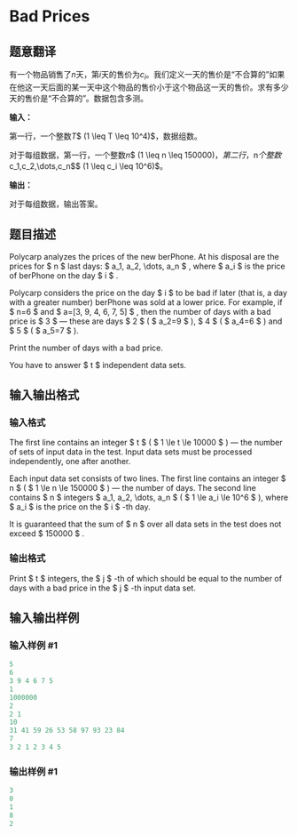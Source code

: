 # Bad Prices

## 题意翻译

有一个物品销售了$n$天，第$i$天的售价为$c_i$。我们定义一天的售价是“不合算的”如果在他这一天后面的某一天中这个物品的售价小于这个物品这一天的售价。求有多少天的售价是“不合算的”。数据包含多测。

**输入：**

第一行，一个整数$T$$ (1 \leq T \leq 10^4)$，数据组数。

对于每组数据，第一行，一个整数$n$$ (1 \leq n \leq 150000)$，第二行，$n$个整数$c_1,c_2,\dots,c_n$$ (1 \leq c_i \leq 10^6)$。

**输出：**

对于每组数据，输出答案。

## 题目描述

Polycarp analyzes the prices of the new berPhone. At his disposal are the prices for $ n $ last days: $ a_1, a_2, \dots, a_n $ , where $ a_i $ is the price of berPhone on the day $ i $ .

Polycarp considers the price on the day $ i $ to be bad if later (that is, a day with a greater number) berPhone was sold at a lower price. For example, if $ n=6 $ and $ a=[3, 9, 4, 6, 7, 5] $ , then the number of days with a bad price is $ 3 $ — these are days $ 2 $ ( $ a_2=9 $ ), $ 4 $ ( $ a_4=6 $ ) and $ 5 $ ( $ a_5=7 $ ).

Print the number of days with a bad price.

You have to answer $ t $ independent data sets.

## 输入输出格式

### 输入格式

The first line contains an integer $ t $ ( $ 1 \le t \le 10000 $ ) — the number of sets of input data in the test. Input data sets must be processed independently, one after another.

Each input data set consists of two lines. The first line contains an integer $ n $ ( $ 1 \le n \le 150000 $ ) — the number of days. The second line contains $ n $ integers $ a_1, a_2, \dots, a_n $ ( $ 1 \le a_i \le 10^6 $ ), where $ a_i $ is the price on the $ i $ -th day.

It is guaranteed that the sum of $ n $ over all data sets in the test does not exceed $ 150000 $ .

### 输出格式

Print $ t $ integers, the $ j $ -th of which should be equal to the number of days with a bad price in the $ j $ -th input data set.

## 输入输出样例

### 输入样例 #1

```cpp
5
6
3 9 4 6 7 5
1
1000000
2
2 1
10
31 41 59 26 53 58 97 93 23 84
7
3 2 1 2 3 4 5

```
### 输出样例 #1

```cpp
3
0
1
8
2

```
